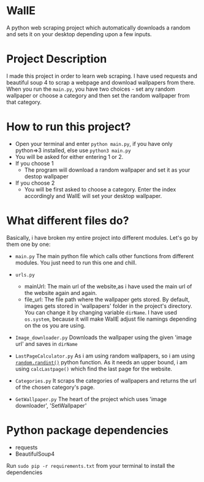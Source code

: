 # WallE
A python web scraping project which automatically downloads a random and sets it on your desktop depending upon a few inputs.

# Project Description
I made this project in order to learn web scraping. I have used requests and beautiful soup 4 to scrap a webpage and download wallpapers from there. When you run the `main.py`, you have two choices - set any random wallpaper or choose a category and then set the random wallpaper from that category.

# How to run this project?
* Open your terminal and enter `python main.py`, if you have only python=>3 installed, else use `python3 main.py`
* You will be asked for either entering 1 or 2.
* If you choose 1
  - The program will download a random wallpaper and set it as your destop wallpaper
* If you choose 2
  - You will be first asked to choose a category. Enter the index accordingly and WallE will set your desktop wallpaper.
  
# What different files do?
Basically, i have broken my entire project into different modules. Let's go by them one by one:
- `main.py`
  The main python file which calls other functions from different modules. You just need to run this one and chill.
  
- `urls.py`
  * mainUrl: The main url of the website,as i have used the main url of the website again and again.
  * file_url: The file path where the wallpaper gets stored. By default, images gets stored in 'wallpapers' folder in the project's directory. You can change it by changing variable `dirName`. I have used `os.system`, because it will make WallE adjust file namings depending on the os you are using.
  
- `Image_downloader.py`
  Downloads the wallpaper using the given 'image url' and saves in `dirName`
  
- `LastPageCalculator.py`
  As i am using random wallpapers, so i am using 
  [`random.randint()`](https://docs.python.org/3/library/random.html#random.randint) python function. As it needs an upper bound, i am using `calcLastpage()` which find the last page for the website.
  
- `Categories.py`
It scraps the categories of wallpapers and returns the url of the chosen category's page.

- `GetWallpaper.py`
The heart of the project which uses 'image downloader', 'SetWallpaper'
  
  
# Python package dependencies

- requests
- BeautifulSoup4

Run `sudo pip -r requirements.txt` from your terminal to install the dependencies
